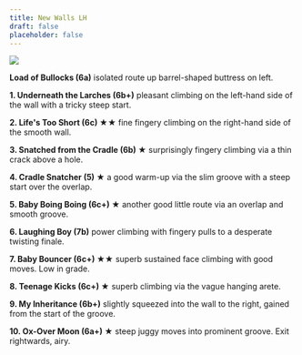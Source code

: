 ```yaml
---
title: New Walls LH
draft: false
placeholder: false
---
```



![](/img/south-wales/the-gower/OX5.gif)

**Load of Bullocks (6a)** isolated route up barrel-shaped buttress on left.

**1\. Underneath the Larches (6b+)** pleasant climbing on the left-hand side of the wall with a tricky steep start.

**2\. Life's Too Short (6c) ★★** fine fingery climbing on the right-hand side of the smooth wall.

**3\. Snatched from the Cradle (6b) ★** surprisingly fingery climbing via a thin crack above a hole.

**4\. Cradle Snatcher (5) ★** a good warm-up via the slim groove with a steep start over the overlap.

**5\. Baby Boing Boing (6c+) ★** another good little route via an overlap and smooth groove.

**6\. Laughing Boy (7b)** power climbing with fingery pulls to a desperate twisting finale.

**7\. Baby Bouncer (6c+) ★★** superb sustained face climbing with good moves. Low in grade.

**8\. Teenage Kicks (6c+) ★** superb climbing via the vague hanging arete.

**9\. My Inheritance (6b+)** slightly squeezed into the wall to the right, gained from the start of the groove.

**10\. Ox-Over Moon (6a+) ★** steep juggy moves into prominent groove. Exit rightwards, airy.